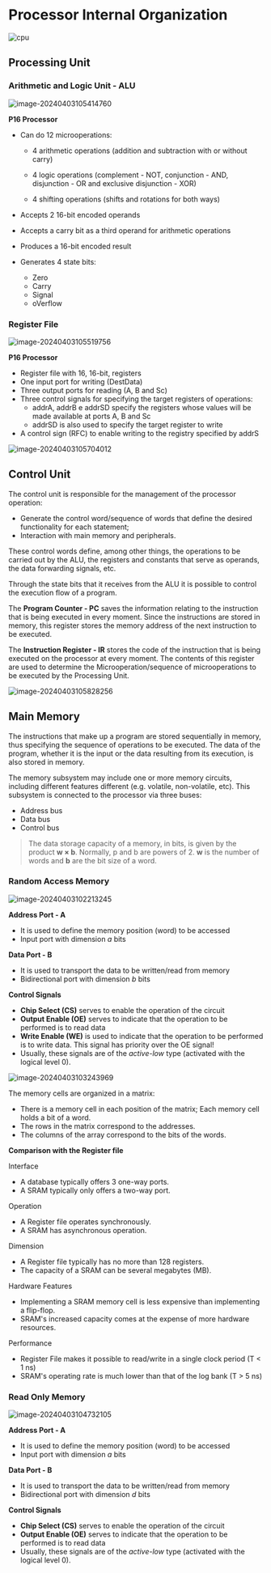 # Processor Internal Organization

![cpu](/home/vladimir/Projects/CompArch-ISEL-2324/images/CPU.drawio.png)

## Processing Unit

### Arithmetic and Logic Unit - ALU

![image-20240403105414760](../images/image-20240403105414760.png)

**P16 Processor**

- Can do 12 microoperations:

  - 4 arithmetic operations (addition and subtraction with or without carry)

  - 4 logic operations (complement - NOT, conjunction - AND, disjunction - OR and exclusive disjunction - XOR)

  - 4 shifting operations (shifts and rotations for both ways) 

- Accepts 2 16-bit encoded operands
- Accepts a carry bit as a third operand for arithmetic operations
- Produces a 16-bit encoded result
- Generates 4 state bits:
  - Zero
  - Carry
  - Signal
  - oVerflow

### Register File

![image-20240403105519756](../images/image-20240403105519756.png)

**P16 Processor**

- Register file with 16, 16-bit, registers
- One input port for writing (DestData)
-  Three output ports for reading (A, B and Sc)
- Three control signals for specifying the target registers of operations:
  - addrA, addrB e addrSD specify the registers whose values will be made available at ports A, B and Sc
  - addrSD is also used to specify the target register to write
- A control sign (RFC) to enable writing to the registry specified by addrS

![image-20240403105704012](../images/image-20240403105704012.png)

## Control Unit

The control unit is responsible for the management of the processor operation:

- Generate the control word/sequence of words that define the desired functionality for each statement;
- Interaction with main memory and peripherals.

These control words define, among other things, the operations to be carried out by the ALU, the registers and constants that serve as operands, the data forwarding signals, etc.

Through the state bits that it receives from the ALU it is possible to control the execution flow of a program.

The **Program Counter - PC** saves the information relating to the instruction that is being executed in every moment. Since the instructions are stored in memory, this register stores the memory address of the next instruction to be executed. 

The **Instruction Register - IR** stores the code of the instruction that is being executed on the processor at every moment. The contents of this register are used to determine the Microoperation/sequence of microoperations to be executed by the Processing Unit.

![image-20240403105828256](../images/image-20240403105828256.png)

## Main Memory

The instructions that make up a program are stored sequentially in memory, thus specifying the sequence of operations to be executed. The data of the program, whether it is the input or the data resulting from its execution, is also stored in memory.

The memory subsystem may include one or more memory circuits, including different features different (e.g. volatile, non-volatile, etc). This subsystem is connected to the processor via three buses:

- Address bus
- Data bus
- Control bus

> The data storage capacity of a memory, in bits, is given by the product **w × b**.
> Normally, p and b are powers of 2. **w** is the number of words and **b** are the bit size of a word. 

### Random Access Memory

![image-20240403102213245](../images/image-20240403102213245.png)

**Address Port - A**

- It is used to define the memory position (word) to be accessed
- Input port with dimension *a* bits

**Data Port - B**

- It is used to transport the data to be written/read from memory
- Bidirectional port with dimension *b* bits

**Control Signals**

- **Chip Select (CS)** serves to enable the operation of the circuit
- **Output Enable (OE)** serves to indicate that the operation to be performed is to read data
- **Write Enable (WE)** is used to indicate that the operation to be performed is to write data. This signal has priority over the OE signal!
- Usually, these signals are of the *active-low* type (activated with the logical level 0).

![image-20240403103243969](../images/image-20240403103243969.png)

The memory cells are organized in a matrix:

- There is a memory cell in each position of the matrix; Each memory cell holds a bit of a word. 
- The rows in the matrix correspond to the addresses.
- The columns of the array correspond to the bits of the words.

**Comparison with the Register file**

Interface

- A database typically offers 3 one-way ports.
- A SRAM typically only offers a two-way port.

Operation

- A Register file operates synchronously.
- A SRAM has asynchronous operation.

Dimension

- A Register file typically has no more than 128 registers.
- The capacity of a SRAM can be several megabytes (MB).

Hardware Features

- Implementing a SRAM memory cell is less expensive than implementing a flip-flop.
- SRAM's increased capacity comes at the expense of more hardware resources.

Performance

- Register File makes it possible to read/write in a single clock period (T < 1 ns) 
- SRAM's operating rate is much lower than that of the log bank (T > 5 ns)



### Read Only Memory

![image-20240403104732105](../images/image-20240403104732105.png)

**Address Port - A**

- It is used to define the memory position (word) to be accessed
- Input port with dimension *a* bits

**Data Port - B**

- It is used to transport the data to be written/read from memory
- Bidirectional port with dimension *d* bits

**Control Signals**

- **Chip Select (CS)** serves to enable the operation of the circuit
- **Output Enable (OE)** serves to indicate that the operation to be performed is to read data
- Usually, these signals are of the *active-low* type (activated with the logical level 0).